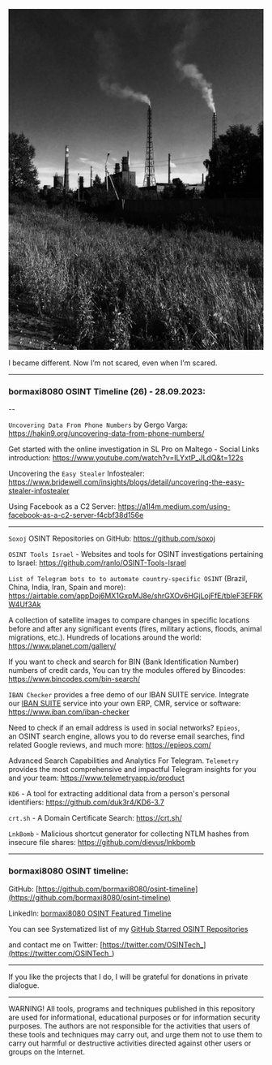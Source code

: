
![alt text](img/26.jpg)

I became different. Now I’m not scared, even when I’m scared.

----
### bormaxi8080 OSINT Timeline (26) - 28.09.2023:

--

```Uncovering Data From Phone Numbers``` by Gergo Varga: https://hakin9.org/uncovering-data-from-phone-numbers/

Get started with the online investigation in SL Pro on Maltego - Social Links introduction: https://www.youtube.com/watch?v=ILYxtP_JLdQ&t=122s

Uncovering the ```Easy Stealer``` Infostealer: https://www.bridewell.com/insights/blogs/detail/uncovering-the-easy-stealer-infostealer

Using Facebook as a C2 Server: https://a1l4m.medium.com/using-facebook-as-a-c2-server-f4cbf38d156e

----

```Soxoj``` OSINT Repositories on GitHub: https://github.com/soxoj

```OSINT Tools Israel``` - Websites and tools for OSINT investigations pertaining to Israel: https://github.com/ranlo/OSINT-Tools-Israel

```List of Telegram bots to to automate country-specific OSINT``` (Brazil, China, India, Iran, Spain and more): https://airtable.com/appDoj6MX1GxpMJ8e/shrGXOv6HGjLojFfE/tbleF3EFRKW4Uf3Ak

A collection of satellite images to compare changes in specific locations before and after any significant events (fires, military actions, floods, animal migrations, etc.). Hundreds of locations around the world: https://www.planet.com/gallery/

If you want to check and search for BIN (Bank Identification Number) numbers of credit cards, You can try the modules offered by Bincodes: https://www.bincodes.com/bin-search/

```IBAN Checker``` provides a free demo of our IBAN SUITE service. Integrate our [IBAN SUITE](https://www.iban.com/iban-suite) service into your own ERP, CMR, service or software: https://www.iban.com/iban-checker

Need to check if an email address is used in social networks? ```Epieos```, an OSINT search engine, allows you to do reverse email searches, find related Google reviews, and much more: https://epieos.com/

Advanced Search Capabilities and Analytics For Telegram. ```Telemetry``` provides the most comprehensive and impactful Telegram insights for you and your team: https://www.telemetryapp.io/product

```KD6``` - A tool for extracting additional data from a person's personal identifiers: https://github.com/duk3r4/KD6-3.7

```crt.sh``` - A Domain Certificate Search: https://crt.sh/

```LnkBomb``` - Malicious shortcut generator for collecting NTLM hashes from insecure file shares: https://github.com/dievus/lnkbomb

----
### bormaxi8080 OSINT timeline:

GitHub: [https://github.com/bormaxi8080/osint-timeline](https://github.com/bormaxi8080/osint-timeline)

LinkedIn: [bormaxi8080 OSINT Featured Timeline](https://www.linkedin.com/in/osintech/details/featured/)

You can see Systematized list of my [GitHub Starred OSINT Repositories](https://github.com/bormaxi8080/osint-repos-list)

and contact me on Twitter: [https://twitter.com/OSINTech_](https://twitter.com/OSINTech_)

----

If you like the projects that I do, I will be grateful for donations in private dialogue.

----

WARNING! All tools, programs and techniques published in this repository are used for informational, educational purposes or for information security purposes. The authors are not responsible for the activities that users of these tools and techniques may carry out, and urge them not to use them to carry out harmful or destructive activities directed against other users or groups on the Internet.